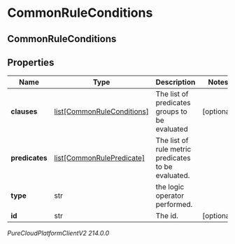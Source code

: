 # CommonRuleConditions

## CommonRuleConditions

## Properties

|Name | Type | Description | Notes|
|------------ | ------------- | ------------- | -------------|
| **clauses** | [list[CommonRuleConditions]](CommonRuleConditions) | The list of predicates groups to be evaluated | [optional] |
| **predicates** | [list[CommonRulePredicate]](CommonRulePredicate) | The list of rule metric predicates to be evaluated. | |
| **type** | str | the logic operator performed. | |
| **id** | str | The id. | [optional] |



_PureCloudPlatformClientV2 214.0.0_
